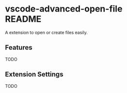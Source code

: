 # vscode-advanced-open-file README

A extension to open or create files easily.

## Features

TODO

## Extension Settings

TODO

